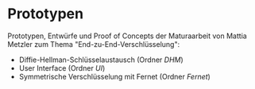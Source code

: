 # Prototypen
Prototypen, Entwürfe und Proof of Concepts der Maturaarbeit von Mattia Metzler zum Thema "End-zu-End-Verschlüsselung":
- Diffie-Hellman-Schlüsselaustausch (Ordner _DHM_)
- User Interface (Ordner _UI_)
- Symmetrische Verschlüsselung mit Fernet (Ordner _Fernet_)
